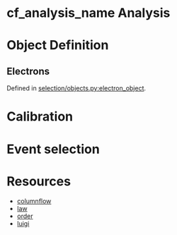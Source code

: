 # __cf_analysis_name__ Analysis

# Object Definition

## Electrons

Defined in [selection/objects.py:electron_object](__cf_analysis_name__/selection/objects.py).

# Calibration

# Event selection

# Resources

- [columnflow](https://github.com/uhh-cms/columnflow)
- [law](https://github.com/riga/law)
- [order](https://github.com/riga/order)
- [luigi](https://github.com/spotify/luigi)

